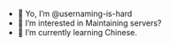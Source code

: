- 👋 Yo, I’m @usernaming-is-hard
- 👀 I’m interested in Maintaining servers?
- 🌱 I’m currently learning Chinese.

<!---
usernaming-is-hard/usernaming-is-hard is a ✨ special ✨ repository because its `README.md` (this file) appears on your GitHub profile.
You can click the Preview link to take a look at your changes.
--->
